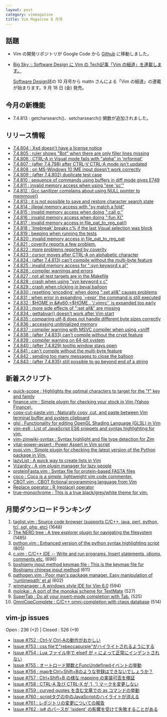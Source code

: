 ```yaml
---
layout: post
category: vimmagazine
title: Vim Magazine 8 月号
---
```


## 話題

- Vim の開発リポジトリが Google Code から [Github](https://github.com/vim/vim) に移動しました。

- [Big Sky :: Software Design に Vim の Tech記事「Vim の細道」を連載します。](http://mattn.kaoriya.net/software/vim/20150820112724.html)

    [Software Design](http://gihyo.jp/magazine/SD)誌の 10 月号から mattn さんによる「Vim の細道」の連載が始まります。9 月 18 日 (金) 発売。

## 今月の新機能

- 7.4.813 : getcharsearch()、setcharsearch() 関数が追加されました。

## リリース情報

- [7.4.804 : Xxd doesn't have a license notice](https://github.com/vim/vim/commit/43fe32900c12fea5f9e15ee94ac850e95ec73188)
- [7.4.805 : ruler shows "Bot" when there are only filler lines missing](https://github.com/vim/vim/commit/29bc9db36e41cb519dca9381cc29a3fc1ff02106)
- [7.4.806 : CTRL-A in Visual mode fails with "alpha" in 'nrformat'](https://github.com/vim/vim/commit/cc218ab3caf983a0dcd3399beb8e1ecfcf0dd25d)
- [7.4.807 : (after 7.4.798) after CTRL-V CTRL-A mode isn't updated](https://github.com/vim/vim/commit/0bbcb5c8efbfe5f1568f56b24ffd222d915916f6)
- [7.4.808 : on MS-Windows 10 IME input doesn't work correctly](https://github.com/vim/vim/commit/bb86ebb0ef5f4013852ef86023060585d9a5f10a)
- [7.4.809 : (after 7.4.802) duplicate test case](https://github.com/vim/vim/commit/75e641354645b62fbf171231ebf71f046489cf17)
- [7.4.810 : sequence of commands using buffers in diff mode gives E749](https://github.com/vim/vim/commit/9dd33af4baf5fd7d3a7a779d8363834b38804946)
- [7.4.811 : invalid memory access when using "exe 'sc'"](https://github.com/vim/vim/commit/204b93f95831454e6924acf30b16fd4bdfda0d14)
- [7.4.812 : Gcc sanitizer complains about using NULL pointer to memmove()](https://github.com/vim/vim/commit/fbd302ff38624abdec64980f4a19379d20a6e6c6)
- [7.4.813 : it is not possible to save and restore character search state](https://github.com/vim/vim/commit/dbd24b59678dd976b2ad356451e248a6e8b8bd8b)
- [7.4.814 : illegal memory access with "sy match a fold"](https://github.com/vim/vim/commit/382197865ca8353a3d6681a364f95bda6aed95ec)
- [7.4.815 : invalid memory access when doing ":call g:"](https://github.com/vim/vim/commit/73627d0bd43e63a67995ab1c826f1cec4ed22560)
- [7.4.816 : invalid memory access when doing ":fun X("](https://github.com/vim/vim/commit/dd8a5286e191d23410c5970a0f17f01c7ff1211b)
- [7.4.817 : invalid memory access in file&#x5f;pat&#x5f;to&#x5f;reg&#x5f;pat()](https://github.com/vim/vim/commit/2288afed428d29ce2e464964df4c5a757281e70e)
- [7.4.818 : 'linebreak' breaks c% if the last Visual selection was block](https://github.com/vim/vim/commit/89c17c02cac7594c6bb85900d73b1dc70aa78306)
- [7.4.819 : beeping when running the tests](https://github.com/vim/vim/commit/901e58c243ef4363bb2c13b2c96c7b0acd45e6d1)
- [7.4.820 : invalid memory access in file&#x5f;pat&#x5f;to&#x5f;reg&#x5f;pat](https://github.com/vim/vim/commit/8fee878fe277ec1b1b833ba6e5db679151f7982f)
- [7.4.821 : coverity reports a few problem.](https://github.com/vim/vim/commit/bd8539aac385d265d41da2e8ab59d7b9c3694557)
- [7.4.822 : more problems reported by coverity](https://github.com/vim/vim/commit/cde885473099296c4837de261833f48b24caf87c)
- [7.4.823 : cursor moves after CTRL-A on alphabetic character](https://github.com/vim/vim/commit/25c2f6783a9d5f15e062bd5b085abe7deb121152)
- [7.4.824 : (after 7.4.813) can't compile without the multi-byte feature](https://github.com/vim/vim/commit/8e8b486727a473fa21dccde3ec4541f7ee70c2f4)
- [7.4.825 : invalid memory access for ":syn keyword x a\["](https://github.com/vim/vim/commit/1560d07045d416d0abf9731c43c28925f61515b6)
- [7.4.826 : compiler warnings and errors](https://github.com/vim/vim/commit/3cfd5289ca1135f116e7ece9cdadef51493ca02b)
- [7.4.827 : not all test targets are in the Makefile](https://github.com/vim/vim/commit/8cba8ba3e026c12a5294a1260dbfea9c0d8fe7eb)
- [7.4.828 : crash when using "syn keyword x c"](https://github.com/vim/vim/commit/670acbc70f371409b46b722bd9a1166e53574f42)
- [7.4.829 : crash when clicking in beval balloon](https://github.com/vim/vim/commit/7fb7d34caf5f45289212987123baac4ce5a0d38c)
- [7.4.830 : resetting 'encoding' when doing ":set all&" causes problems](https://github.com/vim/vim/commit/b341dda575899458f7075614dcedf0a80ee9d080)
- [7.4.831 : when error in expanding &#x60;=expr&#x60; the command is still executed](https://github.com/vim/vim/commit/3f188935ec4db5117c4a64cc3f71219175624745)
- [7.4.832 : $HOME in &#x60;=$HOME . '/.vimrc'&#x60; is expanded too early](https://github.com/vim/vim/commit/be83b73ddb2ee8297037166d243f72e3423a3ce3)
- [7.4.833 : more side effects of ":set all&" are missing](https://github.com/vim/vim/commit/e68c25c677167bb90ac5ec77038e340c730b6567)
- [7.4.834 : gettabvar() doesn't work after Vim start](https://github.com/vim/vim/commit/7e47d1ac6a9ae0e5a7167aa34ff651a9c39c1641)
- [7.4.835 : comparing utf-8 does not handle different byte sizes correctly](https://github.com/vim/vim/commit/f6470c288cb6f8efd60a507baf2c070f9d209ae6)
- [7.4.836 : accessing unitinialized memory](https://github.com/vim/vim/commit/0a38dd29d6f65aa601162542a5ab0ba7f308fc8e)
- [7.4.837 : compiler warning with MSVC compiler when using +sniff](https://github.com/vim/vim/commit/80ce282107849ef1a0e9b8a3be26c59c211b0957)
- [7.4.838 : (after 7.4.833) can't compile without the crypt feature](https://github.com/vim/vim/commit/8060687905bdadc46abb68ee6d40e5660e352297)
- [7.4.839 : compiler warning on 64-bit system](https://github.com/vim/vim/commit/6ed535dbc0981d328c02e139d6505207cbef4835)
- [7.4.840 : (after 7.4.829) tooltip window stays open](https://github.com/vim/vim/commit/8e5f5b47c2198ffa4161c21a4140eaa9bed46f37)
- [7.4.841 : can't compile without the multi-byte feature](https://github.com/vim/vim/commit/5ea87a04964b0ccd017380b8247d04d2a69f6062)
- [7.4.842 : sending too many messages to close the balloon](https://github.com/vim/vim/commit/5ea87a04964b0ccd017380b8247d04d2a69f6062)
- [7.4.843 : (after 7.4.835) still possible to go beyond end of a string](https://github.com/vim/vim/commit/d43f0951bca162d4491d57df9277b5dbc462944f)

## 新着スクリプト

- [quick-scope : Highlights the optimal characters to target for the "f" key and family](http://www.vim.org/scripts/script.php?script_id=5226)
- [finance.vim : Simple plugin for checking your stock in Vim (Yahoo Finance).](http://www.vim.org/scripts/script.php?script_id=5227)
- [copy-cut-paste.vim : Naturally copy, cut, and paste between Vim terminal buffer and system clipboard](http://www.vim.org/scripts/script.php?script_id=5228)
- [glsl : Functionality for editing OpenGL Shading Language (GLSL) in Vim](http://www.vim.org/scripts/script.php?script_id=5229)
- [vim-es6 : List of JavaScript ES6 snippets and syntax highlighting for vim.](http://www.vim.org/scripts/script.php?script_id=5230)
- [vim-zimwiki-syntax : Syntax highlight and file type detection for Zim](http://www.vim.org/scripts/script.php?script_id=5231)
- [vital-power-assert : Power Assert in Vim script](http://www.vim.org/scripts/script.php?script_id=5232)
- [pypi.vim : Simple plugin for checking the latest version of the Python package in Vim.](http://www.vim.org/scripts/script.php?script_id=5233)
- [lazyList : A quick way to create lists in Vim](http://www.vim.org/scripts/script.php?script_id=5234)
- [Vizardry :  A vim plugin manager for lazy people](http://www.vim.org/scripts/script.php?script_id=5235)
- [proteinFasta.vim : Syntax file for protein-based FASTA files](http://www.vim.org/scripts/script.php?script_id=5236)
- [coco : Coco is a simple, lightweight vim code commenter.](http://www.vim.org/scripts/script.php?script_id=5237)
- [CBOT.vim : CBOT fictional programming language from Vim](http://www.vim.org/scripts/script.php?script_id=5238)
- [Replace operator : R (replace) operator](http://www.vim.org/scripts/script.php?script_id=5239)
- [true-monochrome : This is a true black/grey/white theme for vim.](http://www.vim.org/scripts/script.php?script_id=5240)

## 月間ダウンロードランキング

1. [taglist.vim : Source code browser (supports C/C++, java, perl, python, tcl, sql, php, etc)](http://www.vim.org/scripts/script.php?script_id=273) (1648)
2. [The NERD tree : A tree explorer plugin for navigating the filesystem](http://www.vim.org/scripts/script.php?script_id=1658) (1485)
3. [python.vim : Enhanced version of the python syntax highlighting script](http://www.vim.org/scripts/script.php?script_id=790) (805)
4. [c.vim : C/C++ IDE --  Write and run programs. Insert statements, idioms, comments etc.](http://www.vim.org/scripts/script.php?script_id=213) (696)
5. [boshiamy input method keymap file : This is the keymap file for Boshiamy chinese input method](http://www.vim.org/scripts/script.php?script_id=4393) (611)
6. [pathogen.vim : Poor man's package manager. Easy manipulation of 'runtimepath' et al](http://www.vim.org/scripts/script.php?script_id=2332) (602)
7. [winmanager : A windows style IDE for Vim 6.0](http://www.vim.org/scripts/script.php?script_id=95) (594)
8. [molokai : A port of the monokai scheme for TextMate](http://www.vim.org/scripts/script.php?script_id=2340) (527)
9. [SuperTab : Do all your insert-mode completion with Tab.](http://www.vim.org/scripts/script.php?script_id=1643) (525)
10. [OmniCppComplete : C/C++ omni-completion with ctags database](http://www.vim.org/scripts/script.php?script_id=1520) (514)

## vim-jp issues

Open : 236 (+2) | Closed : 526 (+9)

- [Issue #752 : Ctrl-V Ctrl-Aの動作がおかしい](https://github.com/vim-jp/issues/issues/752)
- [Issue #753 : css fileで"rebeccapurple"がハイライトされるようにする](https://github.com/vim-jp/issues/issues/753)
- [Issue #754 : Lua ファイル中で elseif が = によって正常にインデントされない](https://github.com/vim-jp/issues/issues/754)
- [Issue #755 : オートロード関数とFuncUndefinedイベントの挙動](https://github.com/vim-jp/issues/issues/755)
- [Issue #756 : mapをCtrl+Shift+Bのような登録はできないでしょうか？](https://github.com/vim-jp/issues/issues/756)
- [Issue #757 : Ctrl+Shift+B の様な mapping の実装可否を検証](https://github.com/vim-jp/issues/issues/757)
- [Issue #758 : CTRL-A 及び CTRL-X が '\[, '\] マークを変更しない](https://github.com/vim-jp/issues/issues/758)
- [Issue #759 : curved quotes を含む文章での as コマンドの挙動](https://github.com/vim-jp/issues/issues/759)
- [Issue #760 : scriptタグの中のJavaScriptのハイライトが消える](https://github.com/vim-jp/issues/issues/760)
- [Issue #761 : レポジトリの変更についての報告](https://github.com/vim-jp/issues/issues/761)
- [Issue #762 : is# のパースが 'isident' の影響を受けて失敗することがある](https://github.com/vim-jp/issues/issues/762)

